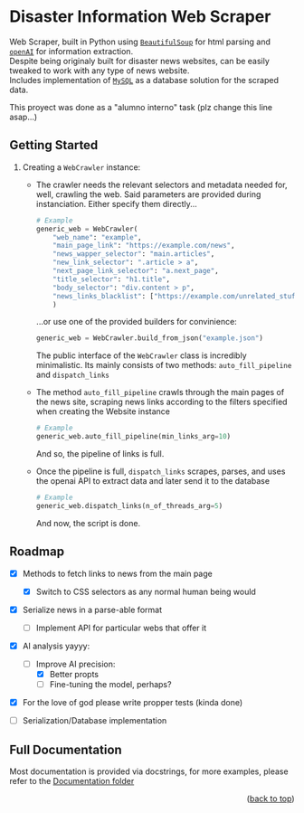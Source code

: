 <a name="readme-top"></a>

# Disaster Information Web Scraper
Web Scraper, built in Python using [`BeautifulSoup`](https://pypi.org/project/beautifulsoup4/) for html parsing and [`openAI`](https://openai.com/) for information extraction.\
Despite being originaly built for disaster news websites, can be easily tweaked to work with any type of news website.\
Includes implementation of [`MySQL`](https://www.mysql.com/) as a database solution for the scraped data.

This proyect was done as a "alumno interno" task (plz change this line asap...)

## Getting Started
1. Creating a `WebCrawler` instance:
    - The crawler needs the relevant selectors and metadata needed for, well, crawling the web. Said parameters are provided during instanciation. Either specify them directly...
      ```py
      # Example
      generic_web = WebCrawler(
          "web_name": "example",
          "main_page_link": "https://example.com/news",
          "news_wapper_selector": "main.articles",
          "new_link_selector": ".article > a",
          "next_page_link_selector": "a.next_page",
          "title_selector": "h1.title",
          "body_selector": "div.content > p",
          "news_links_blacklist": ["https://example.com/unrelated_stuff/.+"],
          )
      ```
      ...or use one of the provided builders for convinience:
      ```py
      generic_web = WebCrawler.build_from_json("example.json")
      ```
      
      The public interface of the `WebCrawler` class is incredibly minimalistic. Its mainly consists of two methods: `auto_fill_pipeline` and `dispatch_links`
      
    - The method  `auto_fill_pipeline` crawls through the main pages of the news site, scraping news links according to the filters specified when creating the Website instance
      ```py
      # Example
      generic_web.auto_fill_pipeline(min_links_arg=10)
      ```
      And so, the pipeline of links is full.

    - Once the pipeline is full, `dispatch_links` scrapes, parses, and uses the openai API to extract data and later send it to the database
      ```py
      # Example
      generic_web.dispatch_links(n_of_threads_arg=5)
      ```
      And now, the script is done.


<!-- ROADMAP -->
## Roadmap

- [x] Methods to fetch links to news from the main page
    - [x] Switch to CSS selectors as any normal human being would
- [x] Serialize news in a parse-able format
    - [ ] Implement API for particular webs that offer it 
- [x] AI analysis yayyy:
    - [ ] Improve AI precision:
        - [x] Better propts
        - [ ] Fine-tuning the model, perhaps?
- [x] For the love of god please write propper tests (kinda done)
- [ ] Serialization/Database implementation


<!-- Doctumentation  -->
## Full Documentation

Most documentation is provided via docstrings, for more examples, please refer to the [Documentation folder](/documentation)

<p align="right">(<a href="#readme-top">back to top</a>)</p>

 
